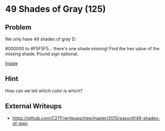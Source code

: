 # 49 Shades of Gray (125)

## Problem

We only have 49 shades of gray D:

\#000000 to \#F5F5F5... there's one shade missing! Find the hex value of the missing shade. Pound sign optional.

[Image](files/shades.png)

## Hint

How can we tell which color is which?

## External Writeups

* https://github.com/C2TF/writeups/tree/master/2015/easyctf/49-shades-of-grey
